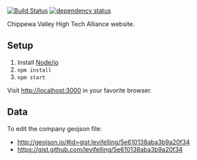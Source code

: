[![Build Status](https://jenkins.adc4gis.com/buildStatus/icon?job=cvhta-web)](https://jenkins.adc4gis.com/job/cvhta-web/) [![dependency status](https://img.shields.io/david/applieddataconsultants/cvhta-web.svg?style=flat)](https://david-dm.org/wavded/io-barcode)

Chippewa Valley High Tech Alliance website.

## Setup

1. Install [Node/io](https://iojs.org)
2. `npm install`
3. `npm start`

Visit [http://localhost:3000](http://localhost:3000) in your favorite browser.

## Data

To edit the company geojson file:
- http://geojson.io/#id=gist:levifelling/5e610138aba3b9a20f34
- https://gist.github.com/levifelling/5e610138aba3b9a20f34
